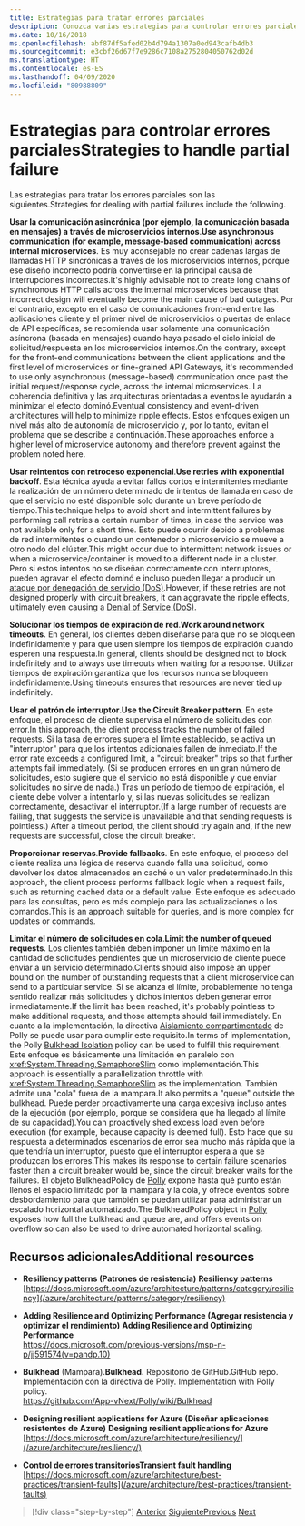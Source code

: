 ```yaml
---
title: Estrategias para tratar errores parciales
description: Conozca varias estrategias para controlar errores parciales con elegancia.
ms.date: 10/16/2018
ms.openlocfilehash: abf87df5afed02b4d794a1307a0ed943cafb4db3
ms.sourcegitcommit: e3cbf26d67f7e9286c7108a2752804050762d02d
ms.translationtype: HT
ms.contentlocale: es-ES
ms.lasthandoff: 04/09/2020
ms.locfileid: "80988809"
---
```

# <a name="strategies-to-handle-partial-failure"></a><span data-ttu-id="2c4ea-103">Estrategias para controlar errores parciales</span><span class="sxs-lookup"><span data-stu-id="2c4ea-103">Strategies to handle partial failure</span></span>

<span data-ttu-id="2c4ea-104">Las estrategias para tratar los errores parciales son las siguientes.</span><span class="sxs-lookup"><span data-stu-id="2c4ea-104">Strategies for dealing with partial failures include the following.</span></span>

<span data-ttu-id="2c4ea-105">**Usar la comunicación asincrónica (por ejemplo, la comunicación basada en mensajes) a través de microservicios internos**.</span><span class="sxs-lookup"><span data-stu-id="2c4ea-105">**Use asynchronous communication (for example, message-based communication) across internal microservices**.</span></span> <span data-ttu-id="2c4ea-106">Es muy aconsejable no crear cadenas largas de llamadas HTTP sincrónicas a través de los microservicios internos, porque ese diseño incorrecto podría convertirse en la principal causa de interrupciones incorrectas.</span><span class="sxs-lookup"><span data-stu-id="2c4ea-106">It's highly advisable not to create long chains of synchronous HTTP calls across the internal microservices because that incorrect design will eventually become the main cause of bad outages.</span></span> <span data-ttu-id="2c4ea-107">Por el contrario, excepto en el caso de comunicaciones front-end entre las aplicaciones cliente y el primer nivel de microservicios o puertas de enlace de API específicas, se recomienda usar solamente una comunicación asíncrona (basada en mensajes) cuando haya pasado el ciclo inicial de solicitud/respuesta en los microservicios internos.</span><span class="sxs-lookup"><span data-stu-id="2c4ea-107">On the contrary, except for the front-end communications between the client applications and the first level of microservices or fine-grained API Gateways, it's recommended to use only asynchronous (message-based) communication once past the initial request/response cycle, across the internal microservices.</span></span> <span data-ttu-id="2c4ea-108">La coherencia definitiva y las arquitecturas orientadas a eventos le ayudarán a minimizar el efecto dominó.</span><span class="sxs-lookup"><span data-stu-id="2c4ea-108">Eventual consistency and event-driven architectures will help to minimize ripple effects.</span></span> <span data-ttu-id="2c4ea-109">Estos enfoques exigen un nivel más alto de autonomía de microservicio y, por lo tanto, evitan el problema que se describe a continuación.</span><span class="sxs-lookup"><span data-stu-id="2c4ea-109">These approaches enforce a higher level of microservice autonomy and therefore prevent against the problem noted here.</span></span>

<span data-ttu-id="2c4ea-110">**Usar reintentos con retroceso exponencial**.</span><span class="sxs-lookup"><span data-stu-id="2c4ea-110">**Use retries with exponential backoff**.</span></span> <span data-ttu-id="2c4ea-111">Esta técnica ayuda a evitar fallos cortos e intermitentes mediante la realización de un número determinado de intentos de llamada en caso de que el servicio no esté disponible solo durante un breve período de tiempo.</span><span class="sxs-lookup"><span data-stu-id="2c4ea-111">This technique helps to avoid short and intermittent failures by performing call retries a certain number of times, in case the service was not available only for a short time.</span></span> <span data-ttu-id="2c4ea-112">Esto puede ocurrir debido a problemas de red intermitentes o cuando un contenedor o microservicio se mueve a otro nodo del clúster.</span><span class="sxs-lookup"><span data-stu-id="2c4ea-112">This might occur due to intermittent network issues or when a microservice/container is moved to a different node in a cluster.</span></span> <span data-ttu-id="2c4ea-113">Pero si estos intentos no se diseñan correctamente con interruptores, pueden agravar el efecto dominó e incluso pueden llegar a producir un [ataque por denegación de servicio (DoS)](https://en.wikipedia.org/wiki/Denial-of-service_attack).</span><span class="sxs-lookup"><span data-stu-id="2c4ea-113">However, if these retries are not designed properly with circuit breakers, it can aggravate the ripple effects, ultimately even causing a [Denial of Service (DoS)](https://en.wikipedia.org/wiki/Denial-of-service_attack).</span></span>

<span data-ttu-id="2c4ea-114">**Solucionar los tiempos de expiración de red**.</span><span class="sxs-lookup"><span data-stu-id="2c4ea-114">**Work around network timeouts**.</span></span> <span data-ttu-id="2c4ea-115">En general, los clientes deben diseñarse para que no se bloqueen indefinidamente y para que usen siempre los tiempos de expiración cuando esperen una respuesta.</span><span class="sxs-lookup"><span data-stu-id="2c4ea-115">In general, clients should be designed not to block indefinitely and to always use timeouts when waiting for a response.</span></span> <span data-ttu-id="2c4ea-116">Utilizar tiempos de expiración garantiza que los recursos nunca se bloqueen indefinidamente.</span><span class="sxs-lookup"><span data-stu-id="2c4ea-116">Using timeouts ensures that resources are never tied up indefinitely.</span></span>

<span data-ttu-id="2c4ea-117">**Usar el patrón de interruptor**.</span><span class="sxs-lookup"><span data-stu-id="2c4ea-117">**Use the Circuit Breaker pattern**.</span></span> <span data-ttu-id="2c4ea-118">En este enfoque, el proceso de cliente supervisa el número de solicitudes con error.</span><span class="sxs-lookup"><span data-stu-id="2c4ea-118">In this approach, the client process tracks the number of failed requests.</span></span> <span data-ttu-id="2c4ea-119">Si la tasa de errores supera el límite establecido, se activa un "interruptor" para que los intentos adicionales fallen de inmediato.</span><span class="sxs-lookup"><span data-stu-id="2c4ea-119">If the error rate exceeds a configured limit, a "circuit breaker" trips so that further attempts fail immediately.</span></span> <span data-ttu-id="2c4ea-120">(Si se producen errores en un gran número de solicitudes, esto sugiere que el servicio no está disponible y que enviar solicitudes no sirve de nada.) Tras un período de tiempo de expiración, el cliente debe volver a intentarlo y, si las nuevas solicitudes se realizan correctamente, desactivar el interruptor.</span><span class="sxs-lookup"><span data-stu-id="2c4ea-120">(If a large number of requests are failing, that suggests the service is unavailable and that sending requests is pointless.) After a timeout period, the client should try again and, if the new requests are successful, close the circuit breaker.</span></span>

<span data-ttu-id="2c4ea-121">**Proporcionar reservas**.</span><span class="sxs-lookup"><span data-stu-id="2c4ea-121">**Provide fallbacks**.</span></span> <span data-ttu-id="2c4ea-122">En este enfoque, el proceso del cliente realiza una lógica de reserva cuando falla una solicitud, como devolver los datos almacenados en caché o un valor predeterminado.</span><span class="sxs-lookup"><span data-stu-id="2c4ea-122">In this approach, the client process performs fallback logic when a request fails, such as returning cached data or a default value.</span></span> <span data-ttu-id="2c4ea-123">Este enfoque es adecuado para las consultas, pero es más complejo para las actualizaciones o los comandos.</span><span class="sxs-lookup"><span data-stu-id="2c4ea-123">This is an approach suitable for queries, and is more complex for updates or commands.</span></span>

<span data-ttu-id="2c4ea-124">**Limitar el número de solicitudes en cola**.</span><span class="sxs-lookup"><span data-stu-id="2c4ea-124">**Limit the number of queued requests**.</span></span> <span data-ttu-id="2c4ea-125">Los clientes también deben imponer un límite máximo en la cantidad de solicitudes pendientes que un microservicio de cliente puede enviar a un servicio determinado.</span><span class="sxs-lookup"><span data-stu-id="2c4ea-125">Clients should also impose an upper bound on the number of outstanding requests that a client microservice can send to a particular service.</span></span> <span data-ttu-id="2c4ea-126">Si se alcanza el límite, probablemente no tenga sentido realizar más solicitudes y dichos intentos deben generar error inmediatamente.</span><span class="sxs-lookup"><span data-stu-id="2c4ea-126">If the limit has been reached, it's probably pointless to make additional requests, and those attempts should fail immediately.</span></span> <span data-ttu-id="2c4ea-127">En cuanto a la implementación, la directiva [Aislamiento compartimentado](https://github.com/App-vNext/Polly/wiki/Bulkhead) de Polly se puede usar para cumplir este requisito.</span><span class="sxs-lookup"><span data-stu-id="2c4ea-127">In terms of implementation, the Polly [Bulkhead Isolation](https://github.com/App-vNext/Polly/wiki/Bulkhead) policy can be used to fulfill this requirement.</span></span> <span data-ttu-id="2c4ea-128">Este enfoque es básicamente una limitación en paralelo con <xref:System.Threading.SemaphoreSlim> como implementación.</span><span class="sxs-lookup"><span data-stu-id="2c4ea-128">This approach is essentially a parallelization throttle with <xref:System.Threading.SemaphoreSlim> as the implementation.</span></span> <span data-ttu-id="2c4ea-129">También admite una "cola" fuera de la mampara.</span><span class="sxs-lookup"><span data-stu-id="2c4ea-129">It also permits a "queue" outside the bulkhead.</span></span> <span data-ttu-id="2c4ea-130">Puede perder proactivamente una carga excesiva incluso antes de la ejecución (por ejemplo, porque se considera que ha llegado al límite de su capacidad).</span><span class="sxs-lookup"><span data-stu-id="2c4ea-130">You can proactively shed excess load even before execution (for example, because capacity is deemed full).</span></span> <span data-ttu-id="2c4ea-131">Esto hace que su respuesta a determinados escenarios de error sea mucho más rápida que la que tendría un interruptor, puesto que el interruptor espera a que se produzcan los errores.</span><span class="sxs-lookup"><span data-stu-id="2c4ea-131">This makes its response to certain failure scenarios faster than a circuit breaker would be, since the circuit breaker waits for the failures.</span></span> <span data-ttu-id="2c4ea-132">El objeto BulkheadPolicy de [Polly](http://www.thepollyproject.org/) expone hasta qué punto están llenos el espacio limitado por la mampara y la cola, y ofrece eventos sobre desbordamiento para que también se puedan utilizar para administrar un escalado horizontal automatizado.</span><span class="sxs-lookup"><span data-stu-id="2c4ea-132">The BulkheadPolicy object in [Polly](http://www.thepollyproject.org/) exposes how full the bulkhead and queue are, and offers events on overflow so can also be used to drive automated horizontal scaling.</span></span>

## <a name="additional-resources"></a><span data-ttu-id="2c4ea-133">Recursos adicionales</span><span class="sxs-lookup"><span data-stu-id="2c4ea-133">Additional resources</span></span>

- <span data-ttu-id="2c4ea-134">**Resiliency patterns (Patrones de resistencia)** </span><span class="sxs-lookup"><span data-stu-id="2c4ea-134">**Resiliency patterns**</span></span>\
  [https://docs.microsoft.com/azure/architecture/patterns/category/resiliency](/azure/architecture/patterns/category/resiliency)

- <span data-ttu-id="2c4ea-135">**Adding Resilience and Optimizing Performance (Agregar resistencia y optimizar el rendimiento)** </span><span class="sxs-lookup"><span data-stu-id="2c4ea-135">**Adding Resilience and Optimizing Performance**</span></span>\
  <https://docs.microsoft.com/previous-versions/msp-n-p/jj591574(v=pandp.10)>

- <span data-ttu-id="2c4ea-136">**Bulkhead** (Mampara).</span><span class="sxs-lookup"><span data-stu-id="2c4ea-136">**Bulkhead.**</span></span> <span data-ttu-id="2c4ea-137">Repositorio de GitHub.</span><span class="sxs-lookup"><span data-stu-id="2c4ea-137">GitHub repo.</span></span> <span data-ttu-id="2c4ea-138">Implementación con la directiva de Polly. </span><span class="sxs-lookup"><span data-stu-id="2c4ea-138">Implementation with Polly policy.</span></span>\
  <https://github.com/App-vNext/Polly/wiki/Bulkhead>

- <span data-ttu-id="2c4ea-139">**Designing resilient applications for Azure (Diseñar aplicaciones resistentes de Azure)** </span><span class="sxs-lookup"><span data-stu-id="2c4ea-139">**Designing resilient applications for Azure**</span></span>\
  [https://docs.microsoft.com/azure/architecture/resiliency/](/azure/architecture/resiliency/)

- <span data-ttu-id="2c4ea-140">**Control de errores transitorios**</span><span class="sxs-lookup"><span data-stu-id="2c4ea-140">**Transient fault handling**</span></span>\
  [https://docs.microsoft.com/azure/architecture/best-practices/transient-faults](/azure/architecture/best-practices/transient-faults)

>[!div class="step-by-step"]
><span data-ttu-id="2c4ea-141">[Anterior](handle-partial-failure.md)
>[Siguiente](implement-retries-exponential-backoff.md)</span><span class="sxs-lookup"><span data-stu-id="2c4ea-141">[Previous](handle-partial-failure.md)
[Next](implement-retries-exponential-backoff.md)</span></span>
